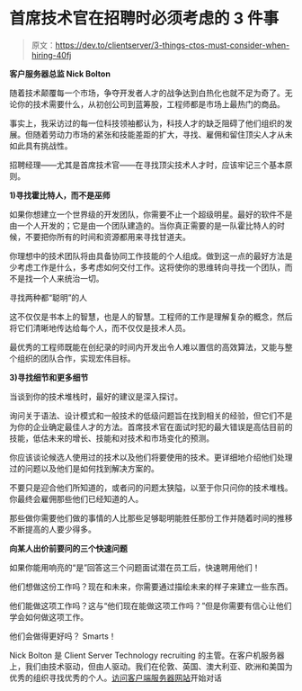 # 首席技术官在招聘时必须考虑的 3 件事

> 原文：<https://dev.to/clientserver/3-things-ctos-must-consider-when-hiring-40fj>

**客户服务器总监 Nick Bolton**

随着技术颠覆每一个市场，争夺开发者人才的战争达到白热化也就不足为奇了。无论你的技术需要什么，从初创公司到蓝筹股，工程师都是市场上最热门的商品。

事实上，我采访过的每一位科技领袖都认为，科技人才的缺乏阻碍了他们组织的发展。但随着劳动力市场的紧张和技能差距的扩大，寻找、雇佣和留住顶尖人才从未如此具有挑战性。

招聘经理——尤其是首席技术官——在寻找顶尖技术人才时，应该牢记三个基本原则。

**1)寻找霍比特人，而不是巫师**

如果你想建立一个世界级的开发团队，你需要不止一个超级明星。最好的软件不是由一个人开发的；它是由一个团队建造的。当你真正需要的是一队霍比特人的时候，不要把你所有的时间和资源都用来寻找甘道夫。

你理想中的技术团队将由具备协同工作技能的个人组成。做到这一点的最好方法是少考虑工作是什么，多考虑如何交付工作。这将使你的思维转向寻找一个团队，而不是找一个人来统治一切。

寻找两种都“聪明”的人

这不仅仅是书本上的智慧，也是人的智慧。工程师的工作是理解复杂的概念，然后将它们清晰地传达给每个人，而不仅仅是技术人员。

最优秀的工程师既能在创纪录的时间内开发出令人难以置信的高效算法，又能与整个组织的团队合作，实现宏伟目标。

**3)寻找细节和更多细节**

当谈到你的技术堆栈时，最好的建议是深入探讨。

询问关于语法、设计模式和一般技术的低级问题旨在找到相关的经验，但它们不是为你的企业确定最佳人才的方法。首席技术官在面试时犯的最大错误是高估目前的技能，低估未来的增长、技能和对技术和市场变化的预测。

你应该谈论候选人使用过的技术以及他们将要使用的技术。更详细地介绍他们处理过的问题以及他们是如何找到解决方案的。

不要只是迎合他们所知道的，或者问的问题太狭隘，以至于你只问你的技术堆栈。你最终会雇佣那些他们已经知道的人。

那些做你需要他们做的事情的人比那些足够聪明能胜任那份工作并随着时间的推移不断提高的人要少得多。

**向某人出价前要问的三个快速问题**

如果你能用响亮的“是”回答这三个问题面试潜在员工后，快速聘用他们！

他们想做这份工作吗？现在和未来，你需要通过描绘未来的样子来建立一些东西。

他们能做这项工作吗？这与“他们现在能做这项工作吗？”但是你需要有信心让他们学会如何做这项工作。

他们会做得更好吗？ Smarts！

Nick Bolton 是 Client Server Technology recruiting 的主管。在客户机服务器上，我们由技术驱动，但由人驱动。我们在伦敦、英国、澳大利亚、欧洲和美国为优秀的组织寻找优秀的个人。[访问客户端服务器网站](http://www.client-server.com)开始对话